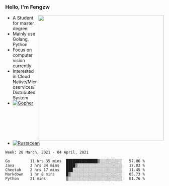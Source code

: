 ### Hello, I'm Fengzw

<img align="right" src="https://github-readme-stats.vercel.app/api?username=zhiwei-Feng&show_icons=true&icon_color=000000&text_color=000000&bg_color=ffffff&hide_title=false&title_color=000000" width="400" />

- A Student for master degree
- Mainly use Golang, Python
- Focus on computer vision currently
- Interested in Cloud Native/Microservices/Distributed System
- [![Gopher](https://img.shields.io/badge/as%20a-Gopher-blue)](https://img.shields.io/badge/as%20a-Gopher-blue)
- [![Rustacean](https://img.shields.io/badge/wanna%20be-Rustacean-orange)](https://img.shields.io/badge/wanna%20be-Rustacean-orange)
  
<!--START_SECTION:waka-->
```text
Week: 28 March, 2021 - 04 April, 2021

Go         11 hrs 35 mins  ██████████████▒░░░░░░░░░░   57.86 % 
Java       3 hrs 34 mins   ████▒░░░░░░░░░░░░░░░░░░░░   17.83 % 
Cheetah    2 hrs 17 mins   ███░░░░░░░░░░░░░░░░░░░░░░   11.45 % 
Markdown   1 hr 8 mins     █▒░░░░░░░░░░░░░░░░░░░░░░░   05.73 % 
Python     21 mins         ▒░░░░░░░░░░░░░░░░░░░░░░░░   01.76 % 
```
<!--END_SECTION:waka-->
</p>



<!--
[![github stats](https://github-readme-stats.vercel.app/api?username=zhiwei-Feng&theme=tokyonight&show_icons=true)](https://github.com/anuraghazra/github-readme-stats)
-->




<!--
**zhiwei-Feng/zhiwei-Feng** is a ✨ _special_ ✨ repository because its `README.md` (this file) appears on your GitHub profile.

Here are some ideas to get you started:

- 🔭 I’m currently working on ...
- 🌱 I’m currently learning ...
- 👯 I’m looking to collaborate on ...
- 🤔 I’m looking for help with ...
- 💬 Ask me about ...
- 📫 How to reach me: ...
- 😄 Pronouns: ...
- ⚡ Fun fact: ...
-->



